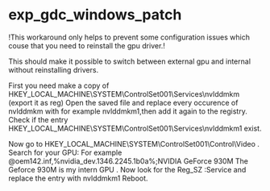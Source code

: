 # exp_gdc_windows_patch
 !This workaround only helps to prevent some configuration issues which couse that you need to reinstall the gpu driver.!
 
 This should make it possible to switch between external gpu and internal without reinstalling drivers.
 
 First you need make a copy of
 HKEY_LOCAL_MACHINE\SYSTEM\ControlSet001\Services\nvlddmkm
 (export it as reg)
 Open the saved file and replace every occurence of nvlddmkm with for example nvlddmkm1,then add it again to the registry.
 Check if the entry  HKEY_LOCAL_MACHINE\SYSTEM\ControlSet001\Services\nvlddmkm1 exist.
 
 Now go to HKEY_LOCAL_MACHINE\SYSTEM\ControlSet001\Control\Video . Search for your GPU:
 For example @oem142.inf,%nvidia_dev.1346.2245.1b0a%;NVIDIA GeForce 930M 
 The Geforce 930M is my intern GPU .
 Now look for the Reg_SZ :Service and replace the entry with nvlddmkm1
 Reboot.
